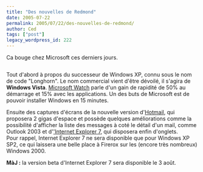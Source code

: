 ```yaml
---
title: "Des nouvelles de Redmond"
date: 2005-07-22
permalink: 2005/07/22/des-nouvelles-de-redmond/
author: Ced
tags: ["post"]
legacy_wordpress_id: 222
---
```


Ca bouge chez Microsoft ces derniers jours.

<img src="https://64k.be/wp-content/uploads/2006/geek/windows-vista.jpg" alt="" />

<!-- excerpt -->

Tout d'abord à propos du successeur de Windows XP, connu sous le nom de code "Longhorn". Le nom commercial vient d'être dévoilé, il s'agira de __Windows Vista__. [Microsoft Watch](http://www.microsoft-watch.com/article2/0,2180,1838263,00.asp) parle d'un gain de rapidité de 50% au démarrage et 15% avec les applications. Un des buts de Microsoft est de pouvoir installer Windows en 15 minutes.

Ensuite des captures d'écrans de la nouvelle version d'[Hotmail](http://www.activewin.com/articles/2005/beta_mail.shtml), qui proposera 2 gigas d'espace et possède quelques améliorations comme la possibilité d'afficher la liste des messages à coté le détail d'un mail, comme Outlook 2003 et d'['Internet Explorer 7](http://www.activewin.com/articles/2005/IE7.shtml), qui disposera enfin d'onglets.<br />
Pour rappel, Internet Explorer 7 ne sera disponible que pour Windows XP SP2, ce qui laissera une belle place à Firerox sur les (encore très nombreux) Windows 2000.

__MàJ :__ la version beta d'Internet Explorer 7 sera disponible le 3 août.
